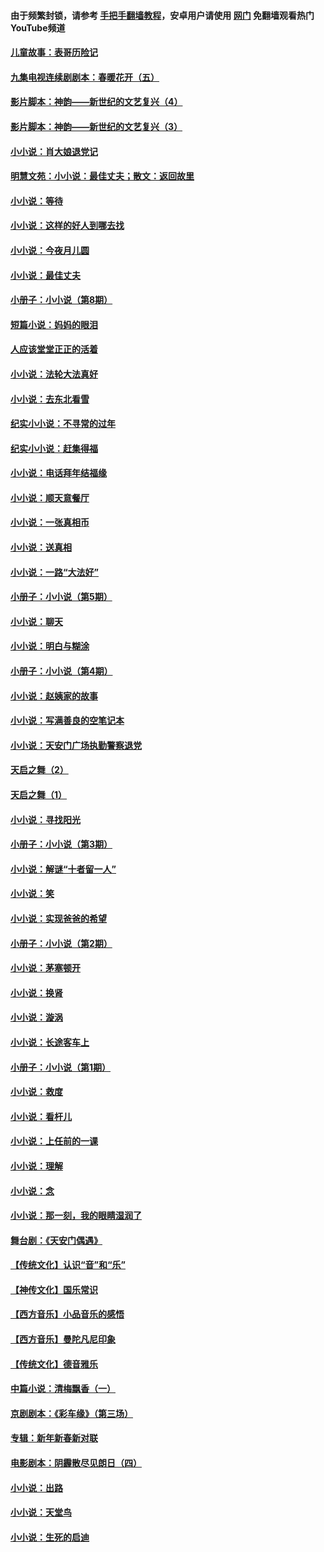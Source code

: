 #### 由于频繁封锁，请参考 [手把手翻墙教程](https://github.com/gfw-breaker/guides/wiki/)，安卓用户请使用 [网门](https://github.com/gfw-breaker/nogfw/blob/master/dl.md?t=05130601) 免翻墙观看热门YouTube频道 

#### [儿童故事：表哥历险记](../pages/328/383535.md?t=05130601) 

#### [九集电视连续剧剧本：春暖花开（五）](../pages/328/275919.md?t=05130601) 

#### [影片脚本：神韵——新世纪的文艺复兴（4）](../pages/328/266089.md?t=05130601) 

#### [影片脚本：神韵——新世纪的文艺复兴（3）](../pages/328/266087.md?t=05130601) 

#### [小小说：肖大娘退党记](../pages/328/239807.md?t=05130601) 

#### [明慧文苑：小小说：最佳丈夫；散文：返回故里](../pages/328/3439.md?t=05130601) 

#### [小小说：等待](../pages/328/223927.md?t=05130601) 

#### [小小说：这样的好人到哪去找](../pages/328/209396.md?t=05130601) 

#### [小小说：今夜月儿圆](../pages/328/193588.md?t=05130601) 

#### [小小说：最佳丈夫](../pages/328/190938.md?t=05130601) 

#### [小册子：小小说（第8期）](../pages/328/188202.md?t=05130601) 

#### [短篇小说：妈妈的眼泪](../pages/328/187712.md?t=05130601) 

#### [人应该堂堂正正的活着](../pages/328/182430.md?t=05130601) 

#### [小小说：法轮大法真好](../pages/328/174669.md?t=05130601) 

#### [小小说：去东北看雪](../pages/328/173882.md?t=05130601) 

#### [纪实小小说：不寻常的过年](../pages/328/173187.md?t=05130601) 

#### [纪实小小说：赶集得福](../pages/328/172652.md?t=05130601) 

#### [小小说：电话拜年结福缘](../pages/328/172533.md?t=05130601) 

#### [小小说：顺天意餐厅](../pages/328/170182.md?t=05130601) 

#### [小小说：一张真相币](../pages/328/169410.md?t=05130601) 

#### [小小说：送真相](../pages/328/166713.md?t=05130601) 

#### [小小说：一路“大法好”](../pages/328/162016.md?t=05130601) 

#### [小册子：小小说（第5期）](../pages/328/161131.md?t=05130601) 

#### [小小说：聊天](../pages/328/159640.md?t=05130601) 

#### [小小说：明白与糊涂](../pages/328/158101.md?t=05130601) 

#### [小册子：小小说（第4期）](../pages/328/158006.md?t=05130601) 

#### [小小说：赵姨家的故事](../pages/328/157843.md?t=05130601) 

#### [小小说：写满善良的空笔记本](../pages/328/157382.md?t=05130601) 

#### [小小说：天安门广场执勤警察退党](../pages/328/156982.md?t=05130601) 

#### [天启之舞（2）](../pages/328/153440.md?t=05130601) 

#### [天启之舞（1）](../pages/328/153439.md?t=05130601) 

#### [小小说：寻找阳光](../pages/328/153065.md?t=05130601) 

#### [小册子：小小说（第3期）](../pages/328/151715.md?t=05130601) 

#### [小小说：解谜“十者留一人”](../pages/328/148967.md?t=05130601) 

#### [小小说：笑](../pages/328/148905.md?t=05130601) 

#### [小小说：实现爸爸的希望](../pages/328/148096.md?t=05130601) 

#### [小册子：小小说（第2期）](../pages/328/147214.md?t=05130601) 

#### [小小说：茅塞顿开](../pages/328/147030.md?t=05130601) 

#### [小小说：换肾](../pages/328/146770.md?t=05130601) 

#### [小小说：漩涡](../pages/328/146683.md?t=05130601) 

#### [小小说：长途客车上](../pages/328/145076.md?t=05130601) 

#### [小册子：小小说（第1期）](../pages/328/143963.md?t=05130601) 

#### [小小说：救度](../pages/328/143927.md?t=05130601) 

#### [小小说：看杆儿](../pages/328/142137.md?t=05130601) 

#### [小小说：上任前的一课](../pages/328/140808.md?t=05130601) 

#### [小小说：理解](../pages/328/140476.md?t=05130601) 

#### [小小说：念](../pages/328/139513.md?t=05130601) 

#### [小小说：那一刻，我的眼睛湿润了](../pages/328/138476.md?t=05130601) 

#### [舞台剧：《天安门偶遇》](../pages/328/117155.md?t=05130601) 

#### [【传统文化】认识“音”和“乐”](../pages/328/108667.md?t=05130601) 

#### [【神传文化】国乐常识](../pages/328/104225.md?t=05130601) 

#### [【西方音乐】小品音乐的感悟](../pages/328/102924.md?t=05130601) 

#### [【西方音乐】曼陀凡尼印象](../pages/328/102922.md?t=05130601) 

#### [【传统文化】德音雅乐](../pages/328/102923.md?t=05130601) 

#### [中篇小说：清梅飘香（一）](../pages/328/101058.md?t=05130601) 

#### [京剧剧本：《彩车缘》（第三场）](../pages/328/96434.md?t=05130601) 

#### [专辑：新年新春新对联](../pages/328/94991.md?t=05130601) 

#### [电影剧本：阴霾散尽见朗日（四）](../pages/328/87081.md?t=05130601) 

#### [小小说：出路](../pages/328/84848.md?t=05130601) 

#### [小小说：天堂鸟](../pages/328/83084.md?t=05130601) 

#### [小小说：生死的启迪](../pages/328/70977.md?t=05130601) 

